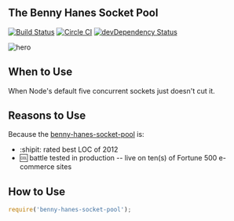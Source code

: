 The Benny Hanes Socket Pool
---------------------------

[![Build Status](https://travis-ci.org/jmonster/benny-hanes-socket-pool.svg)](https://travis-ci.org/jmonster/benny-hanes-socket-pool)
[![Circle CI](https://circleci.com/gh/jmonster/benny-hanes-socket-pool.svg?style=svg)](https://circleci.com/gh/jmonster/benny-hanes-socket-pool)
[![devDependency Status](https://david-dm.org/jmonster/benny-hanes-socket-pool/dev-status.svg?theme=shields.io)](https://david-dm.org/jmonster/benny-hanes-socket-pool#info=devDependencies)


![hero](https://raw.githubusercontent.com/jmonster/benny-hanes-socket-pool/master/hero.png)

## When to Use
When Node's default five concurrent sockets just doesn't cut it.


## Reasons to Use
Because the [benny-hanes-socket-pool](https://github.com/jmonster/benny-hanes-socket-pool) is:
+ :shipit: rated best LOC of 2012
+ :cool: battle tested in production -- live on ten(s) of Fortune 500 e-commerce sites


## How to Use
```javascript
require('benny-hanes-socket-pool');
```

